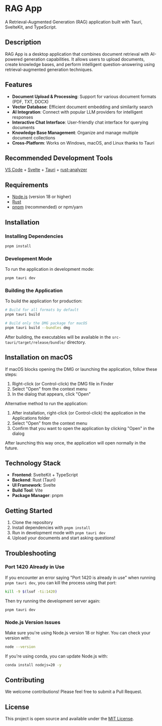 # RAG App

A Retrieval-Augmented Generation (RAG) application built with Tauri, SvelteKit, and TypeScript.

## Description

RAG App is a desktop application that combines document retrieval with AI-powered generation capabilities. It allows users to upload documents, create knowledge bases, and perform intelligent question-answering using retrieval-augmented generation techniques.

## Features

- **Document Upload & Processing**: Support for various document formats (PDF, TXT, DOCX)
- **Vector Database**: Efficient document embedding and similarity search
- **AI Integration**: Connect with popular LLM providers for intelligent responses
- **Interactive Chat Interface**: User-friendly chat interface for querying documents
- **Knowledge Base Management**: Organize and manage multiple document collections
- **Cross-Platform**: Works on Windows, macOS, and Linux thanks to Tauri

## Recommended Development Tools

[VS Code](https://code.visualstudio.com/) + [Svelte](https://marketplace.visualstudio.com/items?itemName=svelte.svelte-vscode) + [Tauri](https://marketplace.visualstudio.com/items?itemName=tauri-apps.tauri-vscode) + [rust-analyzer](https://marketplace.visualstudio.com/items?itemName=rust-lang.rust-analyzer)

## Requirements

- [Node.js](https://nodejs.org/) (version 18 or higher)
- [Rust](https://www.rust-lang.org/tools/install)
- [pnpm](https://pnpm.io/installation) (recommended) or npm/yarn

## Installation

### Installing Dependencies

```bash
pnpm install
```

### Development Mode

To run the application in development mode:

```bash
pnpm tauri dev
```

### Building the Application

To build the application for production:

```bash
# Build for all formats by default
pnpm tauri build

# Build only the DMG package for macOS
pnpm tauri build --bundles dmg
```

After building, the executables will be available in the `src-tauri/target/release/bundle/` directory.

## Installation on macOS

If macOS blocks opening the DMG or launching the application, follow these steps:

1. Right-click (or Control-click) the DMG file in Finder
2. Select "Open" from the context menu
3. In the dialog that appears, click "Open"

Alternative method to run the application:

1. After installation, right-click (or Control-click) the application in the Applications folder
2. Select "Open" from the context menu
3. Confirm that you want to open the application by clicking "Open" in the dialog

After launching this way once, the application will open normally in the future.

## Technology Stack

- **Frontend**: SvelteKit + TypeScript
- **Backend**: Rust (Tauri)
- **UI Framework**: Svelte
- **Build Tool**: Vite
- **Package Manager**: pnpm

## Getting Started

1. Clone the repository
2. Install dependencies with `pnpm install`
3. Run in development mode with `pnpm tauri dev`
4. Upload your documents and start asking questions!

## Troubleshooting

### Port 1420 Already in Use

If you encounter an error saying "Port 1420 is already in use" when running `pnpm tauri dev`, you can kill the process using that port:

```bash
kill -9 $(lsof -ti:1420)
```

Then try running the development server again:

```bash
pnpm tauri dev
```

### Node.js Version Issues

Make sure you're using Node.js version 18 or higher. You can check your version with:

```bash
node --version
```

If you're using conda, you can update Node.js with:

```bash
conda install nodejs=20 -y
```

## Contributing

We welcome contributions! Please feel free to submit a Pull Request.

## License

This project is open source and available under the [MIT License](LICENSE).
